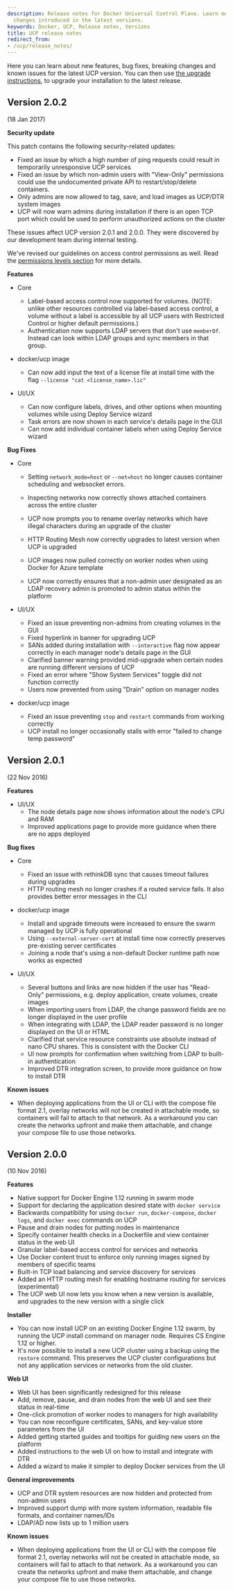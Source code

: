 ```yaml
---
description: Release notes for Docker Universal Control Plane. Learn more about the
  changes introduced in the latest versions.
keywords: Docker, UCP, Release notes, Versions
title: UCP release notes
redirect_from:
- /ucp/release_notes/
---
```


Here you can learn about new features, bug fixes, breaking changes and
known issues for the latest UCP version.
You can then use [the upgrade instructions](installation/upgrade.md), to
upgrade your installation to the latest release.

## Version 2.0.2

(18 Jan 2017)

**Security update**

This patch contains the following security-related updates:

* Fixed an issue by which a high number of ping requests could result in temporarily
unresponsive UCP services
* Fixed an issue by which non-admin users with "View-Only" permissions could use
the undocumented private API to restart/stop/delete containers.
* Only admins are now allowed to tag, save, and load images as UCP/DTR system images
* UCP will now warn admins during installation if there is an open TCP port which
could be used to perform unauthorized actions on the cluster

These issues affect UCP version 2.0.1 and 2.0.0. They were discovered by our
development team during internal testing.

We've revised our guidelines on access control permissions as well. Read the 
[permissions levels section](user-management/permission-levels.md) for more details.

**Features**

* Core
	* Label-based access control now supported for volumes.
	(NOTE: unlike other resources controlled via label-based access control, a
	volume without a label is accessible by all UCP users with Restricted Control
	or higher default permissions.)
	* Authentication now supports LDAP servers that don't use `memberOf`. Instead
	can look within LDAP groups and sync members in that group.

* docker/ucp image
	* Can now add input the text of a license file at install time with the flag
	`--license "cat <license_name>.lic"`

* UI/UX
	* Can now configure labels, drives, and other options when mounting volumes
	while using Deploy Service wizard
	* Task errors are now shown in each service's details page in the GUI
	* Can now add individual container labels when using Deploy Service wizard

**Bug Fixes**

* Core
	* Setting `network_mode=host` or `--net=host` no longer causes container
	scheduling and websocket errors.
	* Inspecting networks now correctly shows attached containers across the entire
	cluster
	* UCP now prompts you to rename overlay networks which have illegal characters
	during an upgrade of the cluster
	* HTTP Routing Mesh now correctly upgrades to latest version when UCP is upgraded
	* UCP images now pulled correctly on worker nodes when using Docker for Azure template

	* UCP now correctly ensures that a non-admin user designated as an LDAP recovery
	admin is promoted to admin status within the platform


* UI/UX
	* Fixed an issue preventing non-admins from creating volumes in the GUI
	* Fixed hyperlink in banner for upgrading UCP
	* SANs added during installation with `--interactive` flag now appear correctly
	in each manager node's details page in the GUI
	* Clarified banner warning provided mid-upgrade when certain nodes are running
	different versions of UCP
	* Fixed an error where "Show System Services" toggle did not function correctly
	* Users now prevented from using "Drain" option on manager nodes

* docker/ucp image
	* Fixed an issue preventing `stop` and `restart` commands from working correctly
	* UCP install no longer occasionally stalls with error "failed to change temp password"

## Version 2.0.1

(22 Nov 2016)

**Features**

* UI/UX
  * The node details page now shows information about the node's CPU and RAM
  * Improved applications page to provide more guidance when there are no apps deployed

**Bug fixes**

* Core
  * Fixed an issue with rethinkDB sync that causes timeout failures during upgrades
  * HTTP routing mesh no longer crashes if a routed service fails. It also
  provides better error messages in the CLI

* docker/ucp image
  * Install and upgrade timeouts were increased to ensure the swarm managed by
  UCP is fully operational
  * Using `--external-server-cert` at install time now correctly preserves
  pre-existing server certificates
  * Joining a node that's using a non-default Docker runtime path now works as
  expected

* UI/UX
  * Several buttons and links are now hidden if the user has "Read-Only"
  permissions, e.g. deploy application, create volumes, create images
  * When importing users from LDAP, the change password fields are no longer
  displayed in the user profile
  * When integrating with LDAP, the LDAP reader password is no longer displayed
  on the UI or HTML
  * Clarified that service resource constraints use absolute instead of nano CPU
  shares. This is consistent with the Docker CLI
  * UI now prompts for confirmation when switching from LDAP to built-in
  authentication
  * Improved DTR integration screen, to provide more guidance on how to install
  DTR

**Known issues**

* When deploying applications from the UI or CLI with the compose file format
2.1, overlay networks will not be created in attachable mode, so containers
will fail to attach to that network. As a workaround you can create the networks
upfront and make them attachable, and change your compose file to use those
networks.

## Version 2.0.0

(10 Nov 2016)

**Features**

* Native support for Docker Engine 1.12 running in swarm mode
* Support for declaring the application desired state with `docker service`
* Backwards compatibility for using `docker run`, `docker-compose`,
`docker logs`, and `docker exec` commands on UCP
* Pause and drain nodes for putting nodes in maintenance
* Specify container health checks in a Dockerfile and view container status
in the web UI
* Granular label-based access control for services and networks
* Use Docker content trust to enforce only running images signed by members
of specific teams
* Built-in TCP load balancing and service discovery for services
* Added an HTTP routing mesh for enabling hostname routing for services
(experimental)
* The UCP web UI now lets you know when a new version is available, and upgrades
to the new version with a single click

**Installer**

* You can now install UCP on an existing Docker Engine 1.12 swarm, by running
the UCP install command on manager node. Requires CS Engine 1.12 or higher.
* It's now possible to install a new UCP cluster using a backup using the
`restore` command. This preserves the UCP cluster configurations but not any
application services or networks from the old cluster.

**Web UI**

* Web UI has been significantly redesigned for this release
* Add, remove, pause, and drain nodes from the web UI and see their status
in real-time
* One-click promotion of worker nodes to managers for high availability
* You can now reconfigure certificates, SANs, and key-value store parameters
from the UI
* Added getting started guides and tooltips for guiding new users on the
platform
* Added instructions to the web UI on how to install and integrate with DTR
* Added a wizard to make it simpler to deploy Docker services from the UI

**General improvements**

* UCP and DTR system resources are now hidden and protected from non-admin users
* Improved support dump with more system information, readable file formats,
and container names/IDs
* LDAP/AD now lists up to 1 million users

**Known issues**

* When deploying applications from the UI or CLI with the compose file format
2.1, overlay networks will not be created in attachable mode, so containers
will fail to attach to that network. As a workaround you can create the networks
upfront and make them attachable, and change your compose file to use those
networks.
